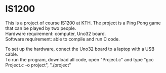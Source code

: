 # IS1200
This is a project of course IS1200 at KTH.
The project is a Ping Pong game that can be played by two people.  
Hardware requirement: computer, Uno32 board.  
Software requirement: able to compile and run C code.  

To set up the hardware, conect the Uno32 board to a laptop with a USB cable.  
To run the program, download all code, open "Project.c" and type "gcc Project.c -o project", "./project"
